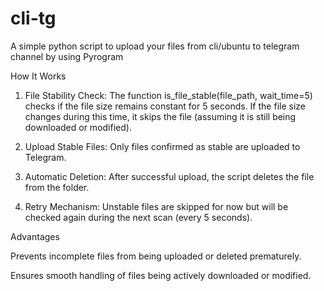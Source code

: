 # cli-tg
A simple python script to upload your files from cli/ubuntu to telegram channel by using Pyrogram


How It Works

1. File Stability Check:
The function is_file_stable(file_path, wait_time=5) checks if the file size remains constant for 5 seconds. If the file size changes during this time, it skips the file (assuming it is still being downloaded or modified).


2. Upload Stable Files:
Only files confirmed as stable are uploaded to Telegram.


3. Automatic Deletion:
After successful upload, the script deletes the file from the folder.


4. Retry Mechanism:
Unstable files are skipped for now but will be checked again during the next scan (every 5 seconds).



Advantages

Prevents incomplete files from being uploaded or deleted prematurely.

Ensures smooth handling of files being actively downloaded or modified.
